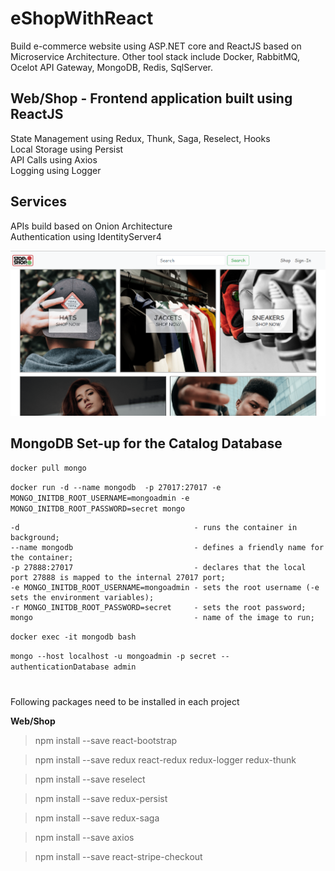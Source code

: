 # eShopWithReact
Build e-commerce website using ASP.NET core and ReactJS based on Microservice Architecture.
Other tool stack include Docker, RabbitMQ, Ocelot API Gateway, MongoDB, Redis, SqlServer.

## Web/Shop - Frontend application built using ReactJS
State Management using Redux, Thunk, Saga, Reselect, Hooks \
Local Storage using Persist \
API Calls using Axios \
Logging using Logger

## Services
APIs build based on Onion Architecture\
Authentication using IdentityServer4

![plot](./src/Web/Shop/ClientApp/src/assets/eShop-Website.PNG)


## MongoDB Set-up for the Catalog Database 


` docker pull mongo `

` docker run -d --name mongodb  -p 27017:27017 -e MONGO_INITDB_ROOT_USERNAME=mongoadmin -e MONGO_INITDB_ROOT_PASSWORD=secret mongo `

```
-d                                       - runs the container in background;
--name mongodb                           - defines a friendly name for the container;
-p 27888:27017                           - declares that the local port 27888 is mapped to the internal 27017 port;
-e MONGO_INITDB_ROOT_USERNAME=mongoadmin - sets the root username (-e sets the environment variables);
-r MONGO_INITDB_ROOT_PASSWORD=secret     - sets the root password;
mongo                                    - name of the image to run;
```

` docker exec -it mongodb bash `

` mongo --host localhost -u mongoadmin -p secret --authenticationDatabase admin `

#
Following packages need to be installed in each project


**Web/Shop**

>npm install --save react-bootstrap

>npm install --save redux react-redux redux-logger redux-thunk

>npm install --save reselect

>npm install --save redux-persist

>npm install --save redux-saga

>npm install --save axios

>npm install --save react-stripe-checkout

#

